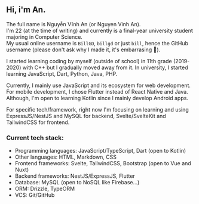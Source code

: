## Hi, i'm An.

The full name is Nguyễn Vĩnh An (or Nguyen Vinh An).  
I'm 22 (at the time of writing) and currently is a final-year university student majoring in Computer Science.  
My usual online username is `BillGD`, `billgd` or just `bill`, hence the GitHub username (please don't ask why I made it, it's embarrasing 🙂).  

I started learning coding by myself (outside of school) in 11th grade (2019-2020) with C++ but I gradually moved away from it.
In university, I started learning JavaScript, Dart, Python, Java, PHP.

Currently, I mainly use JavaScript and its ecosystem for web development.
For mobile development, I chose Flutter instead of React Native and Java. Although, I'm open to learning Kotlin since I mainly develop Android apps.

For specific tech/framework, right now I'm focusing on learning and using ExpressJS/NestJS and MySQL for backend,
Svelte/SvelteKit and TailwindCSS for frontend.

### Current tech stack:

- Programming languages: JavaScript/TypeScript, Dart (open to Kotlin)
- Other languages: HTML, Markdown, CSS
- Frontend frameworks: Svelte, TailwindCSS, Bootstrap (open to Vue and Nuxt)
- Backend frameworks: NestJS/ExpressJS, Flutter
- Database: MySQL (open to NoSQL like Firebase...)
- ORM: Drizzle, TypeORM
- VCS: Git/GitHub
